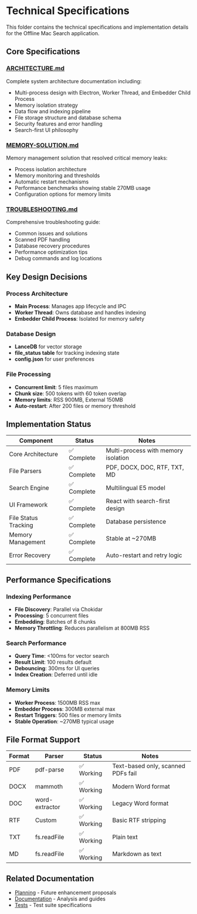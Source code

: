 # Technical Specifications

This folder contains the technical specifications and implementation details for the Offline Mac Search application.

## Core Specifications

### [ARCHITECTURE.md](./ARCHITECTURE.md)
Complete system architecture documentation including:
- Multi-process design with Electron, Worker Thread, and Embedder Child Process
- Memory isolation strategy
- Data flow and indexing pipeline
- File storage structure and database schema
- Security features and error handling
- Search-first UI philosophy

### [MEMORY-SOLUTION.md](./MEMORY-SOLUTION.md)
Memory management solution that resolved critical memory leaks:
- Process isolation architecture
- Memory monitoring and thresholds
- Automatic restart mechanisms
- Performance benchmarks showing stable 270MB usage
- Configuration options for memory limits

### [TROUBLESHOOTING.md](./TROUBLESHOOTING.md)
Comprehensive troubleshooting guide:
- Common issues and solutions
- Scanned PDF handling
- Database recovery procedures
- Performance optimization tips
- Debug commands and log locations

## Key Design Decisions

### Process Architecture
- **Main Process**: Manages app lifecycle and IPC
- **Worker Thread**: Owns database and handles indexing
- **Embedder Child Process**: Isolated for memory safety

### Database Design
- **LanceDB** for vector storage
- **file_status table** for tracking indexing state
- **config.json** for user preferences

### File Processing
- **Concurrent limit**: 5 files maximum
- **Chunk size**: 500 tokens with 60 token overlap
- **Memory limits**: RSS 900MB, External 150MB
- **Auto-restart**: After 200 files or memory threshold

## Implementation Status

| Component | Status | Notes |
|-----------|--------|-------|
| Core Architecture | ✅ Complete | Multi-process with memory isolation |
| File Parsers | ✅ Complete | PDF, DOCX, DOC, RTF, TXT, MD |
| Search Engine | ✅ Complete | Multilingual E5 model |
| UI Framework | ✅ Complete | React with search-first design |
| File Status Tracking | ✅ Complete | Database persistence |
| Memory Management | ✅ Complete | Stable at ~270MB |
| Error Recovery | ✅ Complete | Auto-restart and retry logic |

## Performance Specifications

### Indexing Performance
- **File Discovery**: Parallel via Chokidar
- **Processing**: 5 concurrent files
- **Embedding**: Batches of 8 chunks
- **Memory Throttling**: Reduces parallelism at 800MB RSS

### Search Performance
- **Query Time**: <100ms for vector search
- **Result Limit**: 100 results default
- **Debouncing**: 300ms for UI queries
- **Index Creation**: Deferred until idle

### Memory Limits
- **Worker Process**: 1500MB RSS max
- **Embedder Process**: 300MB external max
- **Restart Triggers**: 500 files or memory limits
- **Stable Operation**: ~270MB typical usage

## File Format Support

| Format | Parser | Status | Notes |
|--------|--------|--------|-------|
| PDF | pdf-parse | ✅ Working | Text-based only, scanned PDFs fail |
| DOCX | mammoth | ✅ Working | Modern Word format |
| DOC | word-extractor | ✅ Working | Legacy Word format |
| RTF | Custom | ✅ Working | Basic RTF stripping |
| TXT | fs.readFile | ✅ Working | Plain text |
| MD | fs.readFile | ✅ Working | Markdown as text |

## Related Documentation

- [Planning](../planning/) - Future enhancement proposals
- [Documentation](../docs/) - Analysis and guides
- [Tests](../tests/) - Test suite specifications